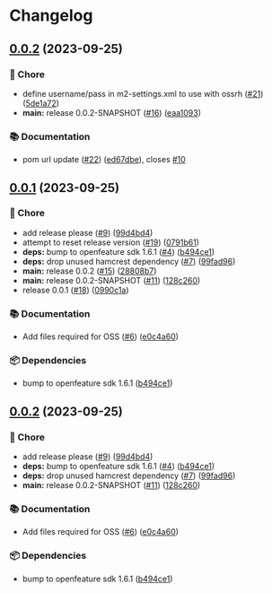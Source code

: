 # Changelog

## [0.0.2](https://github.com/spotify/confidence-openfeature-provider-java/compare/v0.0.1...v0.0.2) (2023-09-25)


### 🧹 Chore

* define username/pass in m2-settings.xml to use with ossrh ([#21](https://github.com/spotify/confidence-openfeature-provider-java/issues/21)) ([5de1a72](https://github.com/spotify/confidence-openfeature-provider-java/commit/5de1a72a019e8799274fb1985709c96b63cef107))
* **main:** release 0.0.2-SNAPSHOT ([#16](https://github.com/spotify/confidence-openfeature-provider-java/issues/16)) ([eaa1093](https://github.com/spotify/confidence-openfeature-provider-java/commit/eaa10930bf5a1248ede1edcee80888f5eb45d4bd))


### 📚 Documentation

* pom url update ([#22](https://github.com/spotify/confidence-openfeature-provider-java/issues/22)) ([ed67dbe](https://github.com/spotify/confidence-openfeature-provider-java/commit/ed67dbe7b099fdae742914ffedd0da1847c68b55)), closes [#10](https://github.com/spotify/confidence-openfeature-provider-java/issues/10)

## [0.0.1](https://github.com/spotify/confidence-openfeature-provider-java/compare/v0.0.1...v0.0.1) (2023-09-25)


### 🧹 Chore

* add release please ([#9](https://github.com/spotify/confidence-openfeature-provider-java/issues/9)) ([99d4bd4](https://github.com/spotify/confidence-openfeature-provider-java/commit/99d4bd4227693c1c371c7de8a1f16f46d0be0bfc))
* attempt to reset release version ([#19](https://github.com/spotify/confidence-openfeature-provider-java/issues/19)) ([0791b61](https://github.com/spotify/confidence-openfeature-provider-java/commit/0791b61233968af56506e0251c82ada4637ae5c7))
* **deps:** bump to openfeature sdk 1.6.1 ([#4](https://github.com/spotify/confidence-openfeature-provider-java/issues/4)) ([b494ce1](https://github.com/spotify/confidence-openfeature-provider-java/commit/b494ce18558ce901859e61447433f14880ebda8a))
* **deps:** drop unused hamcrest dependency ([#7](https://github.com/spotify/confidence-openfeature-provider-java/issues/7)) ([99fad96](https://github.com/spotify/confidence-openfeature-provider-java/commit/99fad96ed0cb75e1ae6006dd7ba87e56f5bff84d))
* **main:** release 0.0.2 ([#15](https://github.com/spotify/confidence-openfeature-provider-java/issues/15)) ([28808b7](https://github.com/spotify/confidence-openfeature-provider-java/commit/28808b7d1d4824e8cf77ab30fc8b33b59c728d5b))
* **main:** release 0.0.2-SNAPSHOT ([#11](https://github.com/spotify/confidence-openfeature-provider-java/issues/11)) ([128c260](https://github.com/spotify/confidence-openfeature-provider-java/commit/128c26026912bb81161d566f8225b0dc1b25df83))
* release 0.0.1 ([#18](https://github.com/spotify/confidence-openfeature-provider-java/issues/18)) ([0990c1a](https://github.com/spotify/confidence-openfeature-provider-java/commit/0990c1a0355e8c57959a94e1d1d40222fd6e48d0))


### 📚 Documentation

* Add files required for OSS ([#6](https://github.com/spotify/confidence-openfeature-provider-java/issues/6)) ([e0c4a60](https://github.com/spotify/confidence-openfeature-provider-java/commit/e0c4a60427764e4ddba636412d6be87a1e01d0c7))


### 📦 Dependencies

* bump to openfeature sdk 1.6.1 ([b494ce1](https://github.com/spotify/confidence-openfeature-provider-java/commit/b494ce18558ce901859e61447433f14880ebda8a))

## [0.0.2](https://github.com/spotify/confidence-openfeature-provider-java/compare/v0.0.1...v0.0.2) (2023-09-25)


### 🧹 Chore

* add release please ([#9](https://github.com/spotify/confidence-openfeature-provider-java/issues/9)) ([99d4bd4](https://github.com/spotify/confidence-openfeature-provider-java/commit/99d4bd4227693c1c371c7de8a1f16f46d0be0bfc))
* **deps:** bump to openfeature sdk 1.6.1 ([#4](https://github.com/spotify/confidence-openfeature-provider-java/issues/4)) ([b494ce1](https://github.com/spotify/confidence-openfeature-provider-java/commit/b494ce18558ce901859e61447433f14880ebda8a))
* **deps:** drop unused hamcrest dependency ([#7](https://github.com/spotify/confidence-openfeature-provider-java/issues/7)) ([99fad96](https://github.com/spotify/confidence-openfeature-provider-java/commit/99fad96ed0cb75e1ae6006dd7ba87e56f5bff84d))
* **main:** release 0.0.2-SNAPSHOT ([#11](https://github.com/spotify/confidence-openfeature-provider-java/issues/11)) ([128c260](https://github.com/spotify/confidence-openfeature-provider-java/commit/128c26026912bb81161d566f8225b0dc1b25df83))


### 📚 Documentation

* Add files required for OSS ([#6](https://github.com/spotify/confidence-openfeature-provider-java/issues/6)) ([e0c4a60](https://github.com/spotify/confidence-openfeature-provider-java/commit/e0c4a60427764e4ddba636412d6be87a1e01d0c7))


### 📦 Dependencies

* bump to openfeature sdk 1.6.1 ([b494ce1](https://github.com/spotify/confidence-openfeature-provider-java/commit/b494ce18558ce901859e61447433f14880ebda8a))
